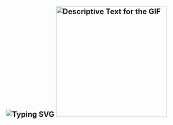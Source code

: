 
<div style="display: flex; align-items: center;">
    <h1 style="margin-right: 20px; font-size: 20px;">
        <img src="https://readme-typing-svg.herokuapp.com?font=Old+English&size=20&duration=1500&color=00FFFF&center=true&vCenter=true&width=435&lines=Hey..+I'm+Mostafa;This+is..;..my+Github..;" alt="Typing SVG"/>
    <img src="https://orig00.deviantart.net/1954/f/2013/245/3/5/clash_of_geometry__animated__by_plutonia_v41-d6kpuve.png" 
         alt="Descriptive Text for the GIF" 
         style="width: 300px; height: auto;" />
    </h1>
</div>
